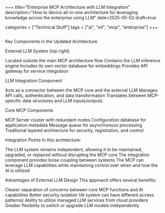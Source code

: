 +++
title="Enterprise MCP Architecture with LLM Integration"
description="How to device all-in-one architecture for leveraging knowledge across the enterprise using LLM"
date=2025-05-02
draft=true

categories = ["Technical Stuff"]
tags = ["ai", "ml", "mcp", "enterprise"]
+++

## 

Key Components in the Updated Architecture

External LLM System (top right)

Located outside the main MCP architecture flow
Contains the LLM inference engine
Includes its own vector database for embeddings
Provides API gateway for service integration


LLM Integration Component

Acts as a connector between the MCP core and the external LLM
Manages API calls, authentication, and data transformation
Translates between MCP-specific data structures and LLM inputs/outputs


Core MCP Components

MCP Server cluster with redundant nodes
Configuration database for application metadata
Message queue for asynchronous processing
Traditional layered architecture for security, registration, and control



Integration Points
In this architecture:

The LLM system remains independent, allowing it to be maintained, upgraded, or replaced without disrupting the MCP core
The integration component provides loose coupling between systems
The MCP can leverage LLM capabilities while maintaining control over when and how the AI is utilized

Advantages of External LLM Design
This approach offers several benefits:

Clearer separation of concerns between core MCP functions and AI capabilities
Better security isolation (AI system can have different access patterns)
Ability to utilize managed LLM services from cloud providers
Greater flexibility to switch or upgrade LLM models independently
